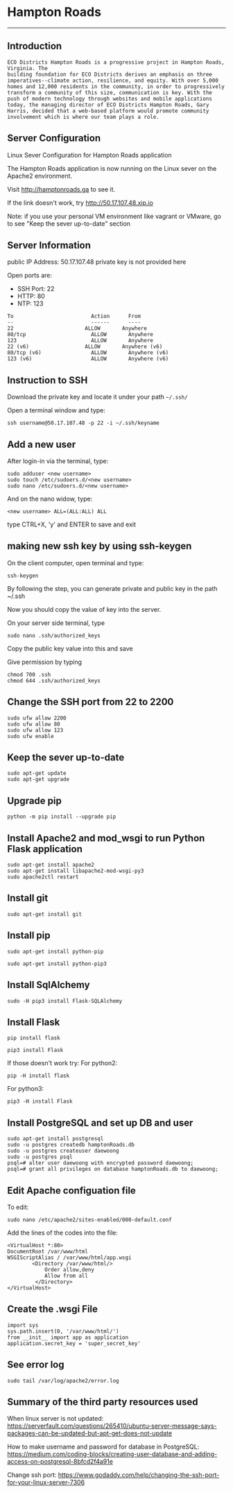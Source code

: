 # Hampton Roads
-------------------

Introduction
------------
```
ECO Districts Hampton Roads is a progressive project in Hampton Roads, Virginia. The
building foundation for ECO Districts derives an emphasis on three imperatives--climate action, resilience, and equity. With over 5,000 homes and 12,000 residents in the community, in order to progressively transform a community of this size, communication is key. With the push of modern technology through websites and mobile applications today, the managing director of ECO Districts Hampton Roads, Gary Harris, decided that a web-based platform would promote community involvement which is where our team plays a role.
```

Server Configuration
--------------------
Linux Sever Configuration for Hampton Roads application

The Hampton Roads application is now running on the Linux sever on the Apache2 environment.

Visit http://hamptonroads.ga to see it.

If the link doesn't work, try http://50.17.107.48.xip.io

Note: if you use your personal VM environment like vagrant or VMware, go to see "Keep the sever up-to-date" section

Server Information
------------------
public IP Address: 50.17.107.48
private key is not provided here

Open ports are:
* SSH Port: 22
* HTTP: 80
* NTP: 123
```
To                         Action      From
--                         ------      ----
22                       ALLOW       Anywhere
80/tcp                     ALLOW       Anywhere
123                        ALLOW       Anywhere
22 (v6)                  ALLOW       Anywhere (v6)
80/tcp (v6)                ALLOW       Anywhere (v6)
123 (v6)                   ALLOW       Anywhere (v6)
```

Instruction to SSH
------------------
Download the private key and locate it under your path `~/.ssh/`

Open a terminal window and type:
```shell
ssh username@50.17.107.48 -p 22 -i ~/.ssh/keyname
```

Add a new user
--------------
After login-in via the terminal, type:
```shell
sudo adduser <new username>
sudo touch /etc/sudoers.d/<new username>
sudo nano /etc/sudoers.d/<new username>
```
And on the nano widow, type:
```shell
<new username> ALL=(ALL:ALL) ALL
```
type CTRL+X, 'y' and ENTER to save and exit

making new ssh key by using ssh-keygen
--------------------------------------
On the client computer, open terminal and type:
```shell
ssh-keygen
```
By following the step, you can generate private and public key in the path ~/.ssh

Now you should copy the value of key into the server.

On your server side terminal, type
```shell
sudo nano .ssh/authorized_keys
```
Copy the public key value into this and save

Give permission by typing
```shell
chmod 700 .ssh
chmod 644 .ssh/authorized_keys
```

Change the SSH port from 22 to 2200
-----------------------------------
```shell
sudo ufw allow 2200
sudo ufw allow 80
sudo ufw allow 123
sudo ufw enable
```

Keep the sever up-to-date
-------------------------
```shell
sudo apt-get update
sudo apt-get upgrade
```

Upgrade pip
-----------
```shell
python -m pip install --upgrade pip
```

Install Apache2 and mod_wsgi to run Python Flask application
------------------------------------------------------------

```shell
sudo apt-get install apache2
sudo apt-get install libapache2-mod-wsgi-py3
sudo apache2ctl restart
```

Install git
-----------
```shell
sudo apt-get install git
```
Install pip
-----------
```shell
sudo apt-get install python-pip
```
```shell
sudo apt-get install python-pip3
```
Install SqlAlchemy
------------------
```shell
sudo -H pip3 install Flask-SQLAlchemy
````

Install Flask
-------------
```shell
pip install flask
```
```shell
pip3 install Flask
```
If those doesn't work try:
For python2:
```shell
pip -H install flask
```
For python3:
```shell
pip3 -H install Flask
```
Install PostgreSQL and set up DB and user
----------------------------------
```shell
sudo apt-get install postgresql
sudo -u postgres createdb hamptonRoads.db
sudo -u postgres createuser daewoong
sudo -u postgres psql
psql=# alter user daewoong with encrypted password daewoong;
psql=# grant all privileges on database hamptonRoads.db to daewoong;
```

Edit Apache configuation file
----------------------
To edit:
```shell
sudo nano /etc/apache2/sites-enabled/000-default.conf
```
Add the lines of the codes into the file:
```
<VirtualHost *:80>
DocumentRoot /var/www/html
WSGIScriptAlias / /var/www/html/app.wsgi
        <Directory /var/www/html/>
            Order allow,deny
            Allow from all
         </Directory>
</VirtualHost>

```
Create the .wsgi File
---------------------
```
import sys
sys.path.insert(0, '/var/www/html/')
from __init__ import app as application
application.secret_key = 'super_secret_key'
```

See error log
-------------
```shell
sudo tail /var/log/apache2/error.log
```


Summary of the third party resources used
-----------------------------------------
When linux server is not updated: https://serverfault.com/questions/265410/ubuntu-server-message-says-packages-can-be-updated-but-apt-get-does-not-update

How to make username and password for database in PostgreSQL: https://medium.com/coding-blocks/creating-user-database-and-adding-access-on-postgresql-8bfcd2f4a91e

Change ssh port: https://www.godaddy.com/help/changing-the-ssh-port-for-your-linux-server-7306
